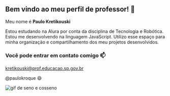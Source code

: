 ## Bem vindo ao meu perfil de professor! 👋

Meu nome é **Paulo Kretikouski**

Estou estudando na Alura por conta da disciplina de Tecnologia e Robótica.
Estou me desenvolvendo na linguagem JavaScript.
Utilizo esse espaço para minha organização e compartilhamento dos meu projetos desenvolvidos.

### Você pode entrar em contato comigo 📫
kretikouski@prof.educacao.sp.gov.br

@paulokroque
😄


![gif de seno e cosseno](https://upload.wikimedia.org/wikipedia/commons/1/1f/One_positive_frequency_component%2C_cosine_and_sine%2C_from_rotating_vector_%28fast_animation%29.gif)
<!--
**profPauloK/profPauloK** is a ✨ _special_ ✨ repository because its `README.md` (this file) appears on your GitHub profile.

Here are some ideas to get you started:

- 🔭 I’m currently working on ...
- 🌱 I’m currently learning ...
- 👯 I’m looking to collaborate on ...
- 🤔 I’m looking for help with ...
- 💬 Ask me about ...
- 📫 How to reach me: ...
- 😄 Pronouns: ...
- ⚡ Fun fact: ...
-->
